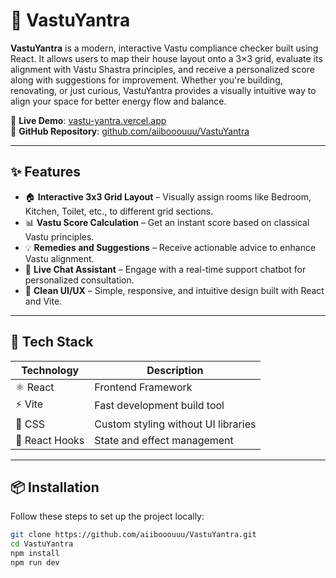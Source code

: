 # 🧿 VastuYantra

**VastuYantra** is a modern, interactive Vastu compliance checker built using React. It allows users to map their house layout onto a 3×3 grid, evaluate its alignment with Vastu Shastra principles, and receive a personalized score along with suggestions for improvement. Whether you're building, renovating, or just curious, VastuYantra provides a visually intuitive way to align your space for better energy flow and balance.  

🔗 **Live Demo**: [vastu-yantra.vercel.app](https://vastu-yantra.vercel.app)  
📁 **GitHub Repository**: [github.com/aiibooouuu/VastuYantra](https://github.com/aiibooouuu/VastuYantra)

---

## ✨ Features

- 🏠 **Interactive 3x3 Grid Layout** – Visually assign rooms like Bedroom, Kitchen, Toilet, etc., to different grid sections.
- 📊 **Vastu Score Calculation** – Get an instant score based on classical Vastu principles.
- 💡 **Remedies and Suggestions** – Receive actionable advice to enhance Vastu alignment.
- 💬 **Live Chat Assistant** – Engage with a real-time support chatbot for personalized consultation.
- 🎯 **Clean UI/UX** – Simple, responsive, and intuitive design built with React and Vite.

---

## 🚀 Tech Stack

| Technology     | Description                         |
|----------------|-------------------------------------|
| ⚛️ React       | Frontend Framework                   |
| ⚡ Vite        | Fast development build tool          |
| 🎨 CSS         | Custom styling without UI libraries |
| 🔁 React Hooks | State and effect management          |

---

## 📦 Installation

Follow these steps to set up the project locally:

```bash
git clone https://github.com/aiibooouuu/VastuYantra.git
cd VastuYantra
npm install
npm run dev
```

